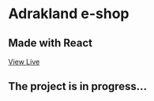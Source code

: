 # Adrakland e-shop
## Made with React

<a href='https://drakoulakou.github.io/E-Shop-AntrakLand/'>View Live</a>
## The project is in progress... 
